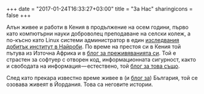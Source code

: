 +++
date = "2017-01-24T16:33:27+03:00"
title = "За Нас"
sharingicons = false
+++

Алън живее и работи в Кения в продължение на осем години, първо като компютърни науки доброволец преподаване на селски колеж, а по-късно като Linux системи администратор в един [изследвания добитък институт в Найроби](https://www.ilri.org). По време на престоя си в Кения той пътува из Източна Африка и в [блог за преживяванията си](https://alaninkenya.org). Той е страстен за софтуер с отворен код, информационната сигурност, както и свободата на информация — естествено, той [блог за това също](https://mjanja.ch).

След като прекара известно време живее в (и [блог за](https://englishbulgaria.net)) България, той се озовава живеят в Йордания. Това са неговите истории.
